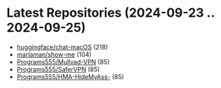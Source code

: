 # Latest Repositories (2024-09-23 .. 2024-09-25)

- [huggingface/chat-macOS](https://github.com/huggingface/chat-macOS) (218)
- [marlaman/show-me](https://github.com/marlaman/show-me) (104)
- [Programs555/Mullvad-VPN](https://github.com/Programs555/Mullvad-VPN) (85)
- [Programs555/SaferVPN](https://github.com/Programs555/SaferVPN) (85)
- [Programs555/HMA-HideMyAss-](https://github.com/Programs555/HMA-HideMyAss-) (85)

